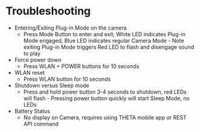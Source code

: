# Troubleshooting

- Entering/Exiting Plug-in Mode on the camera
    - Press Mode Button to enter and exit; White LED indicates Plug-in Mode engaged, Blue LED indicates regular Camera Mode - Note exiting Plug-in Mode triggers Red LED to flash and disengage sound to play
- Force power down
    - Press WLAN + POWER buttons for 10 seconds
- WLAN reset
     - Press WLAN button for 10 seconds
- Shutdown versus Sleep mode
     - Press and hold power button 3-4 seconds to shutdown, red LEDs will flash - Pressing power button quickly will start Sleep Mode, no LEDs
- Battery Status
     - No display on Camera, requires using THETA mobile app or REST API command
     

